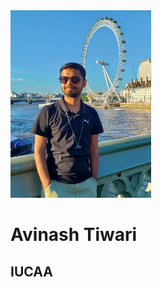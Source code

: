 <img src="./Profile_picture.jpg" alt="Profile Picture" width="225" height="300">

# Avinash Tiwari
## IUCAA


